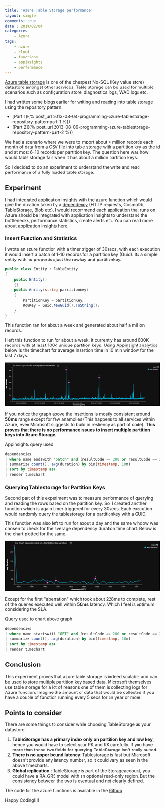```yaml
---
title: 'Azure Table Storage performance'
layout: single
comments: true
date : 2019/02/04
categories:
    - Azure
tags:
    - azure
    - cloud
    - functions
    - appinsights
    - performance
---
```


[Azure table storage](https://docs.microsoft.com/en-in/azure/storage/tables/table-storage-overview) is one of the cheapest No-SQL (Key value store) datastore amongst other services. Table storage can be used for multiple scenarios such as configuration store, diagnostics logs, WAD logs etc.

I had written some blogs earlier for writing and reading into table storage using the repository pattern.
* [Part 1]({% post_url 2013-08-04-programming-azure-tablestorage-repository-patternpart-1 %})
* [Part 2]({% post_url 2013-08-09-programming-azure-tablestorage-repository-pattern-part-2 %})

We had a scenario where we were to import about 4 million records each month of data from a CSV file into table storage with a partition key as the id and at most 6-10 records per partition key. The question here was how would table storage fair when it has about a million partition keys.

So I decided to do an experiment to understand the write and read performance of a fully loaded table storage.

## Experiment

I had integrated application insights with the azure function which would give the duration taken by a [dependency](https://docs.microsoft.com/en-us/azure/azure-monitor/app/asp-net-dependencies) (HTTP requests, CosmoDb, TableStorage, Blob etc). I would recommend each application that runs on Azure should be integrated with application insights to understand the bottlenecks, performance statistics, create alerts etc. You can read more about application insights [here](https://docs.microsoft.com/en-us/azure/azure-monitor/app/app-insights-overview).

### Insert Function and Statistics

I wrote an azure function with a timer trigger of 30secs, with each execution it would insert a batch of 1-10 records for a partition key (Guid). Its a simple entity with no properties just the rowkey and partitionkey.

```csharp
public class Entity : TableEntity
{
    public Entity()
    {}
    public Entity(string partitionKey)
    {
        PartitionKey = partitionKey;
        RowKey = Guid.NewGuid().ToString();
    }
}
```

This function ran for about a week and generated about half a million records.

I left this function to run for about a week, it currently has around 600K records with at least 100K unique partition keys. Using [Appinsight analytics](https://docs.microsoft.com/en-us/azure/azure-monitor/app/analytics) below is the timechart for average insertion time in 10 min window for the last 7 days.

![Timechart for insertion](/assets/images/tspinsertgraph.PNG)

If you notice the graph above the insertions is mostly consistent around **50ms** range except for few anamolies (This happens to all services within Azure, even Microsoft suggests to build in resliency as part of code). **This proves that there is no performance issues to insert multiple partition keys into Azure Storage**.

Appinsights query used

```sql
dependencies
| where name endswith "batch" and (resultCode == 200 or resultCode == 202 or resultCode == 204) and success == 'True' 
| summarize count(), avg(duration) by bin(timestamp, 10m)  
| sort by timestamp asc 
| render timechart 
```

### Querying Tablestorage for Partition Keys

Second part of this experiment was to measure performance of querying and reading the rows based on the partition key. So, I created another function which is again timer triggered for every 30secs. Each execution would randomly query the tablestorage for a partitionkey with a GUID.

This function was also left to run for about a day and the same window was chosen to check for the average dependency duration time chart. Below is the chart plotted for the same.

![Timechart for reading](/assets/images/tspreadgraph.PNG)

Except for the first "aberration" which took about 228ms to complete, rest of the queries executed well within **50ms** latency. Which I feel is optimum considering the SLA.

Query used to chart above graph

```sql
dependencies
| where name startswith "GET" and (resultCode == 200 or resultCode == 202 or resultCode == 204) and success == 'True' 
| summarize count(), avg(duration) by bin(timestamp, 10m)  
| sort by timestamp asc 
| render timechart 
```

## Conclusion
This experiment proves that azure table storage is indeed scalable and can be used to store multiple partition key based data. Microsoft themselves use table storage for a lot of reasons one of them is collecting logs for Azure function. Imagine the amount of data that would be collected if you have a couple of function running every 5 secs for an year or more.

## Points to consider

There are some things to consider while choosing TableStorage as your datastore.

1. **TableStorage has a primary index only on partition key and row key**, hence you would have to select your PK and RK carefully. If you have more than these two fields for querying TableStorage isn't really suited.
2. **There is no upper bound latency**: Tablestorage is fast but Microsoft doesn't provide any latency number, so it could vary as seen in the above timecharts.
3. **Global replication** : TableStorage is part of the Storageaccount, you could have a RA_GRS model with an optional read-only region. But the consistency between the two is eventual and not clearly defined.

The code for the azure functions is available in the [Github](https://github.com/pratap-dotnet/tablestorage-performance)

Happy Coding!!!!